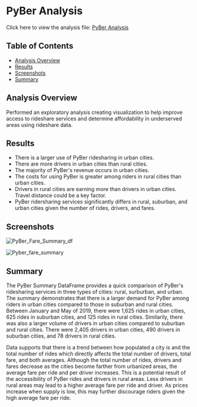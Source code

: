 # PyBer Analysis
Click here to view the analysis file: [PyBer Analysis](https://github.com/gforce2332/pyber_analysis/blob/main/PyBer_Challenge.ipynb)

## Table of Contents
* [Analysis Overview](#analysis_overview)
* [Results](#results)
* [Screenshots](#screenshots)
* [Summary](#summary)


## Analysis Overview
Performed an exploratory analysis creating visualization to help improve access to rideshare services and determine affordability in underserved areas using rideshare data.

## Results
- There is a larger use of PyBer ridesharing in urban cities.
- There are more drivers in urban cities than rural cities.
- The majority of PyBer's revenue occurs in urban cities.
- The costs for using PyBer is greater among riders in rural cities than urban cities. 
- Drivers in rural cities are earning more than drivers in urban cities. Travel distance could be a key factor.
- PyBer ridersharing services significantly differs in rural, suburban, and urban cities given the number of rides, drivers, and fares. 

## Screenshots
![PyBer_Fare_Summary_df](https://user-images.githubusercontent.com/98711219/164817779-3d28ff3a-90c8-4c9e-9cf0-6027a73be18b.png)

![Pyber_fare_summary](https://user-images.githubusercontent.com/98711219/164817782-07261e0a-1c80-4287-b3b5-288d931bfd27.png)


## Summary
The PyBer Summary DataFrame provides a quick comparison of PyBer's ridesharing services in three types of cities: rural, surburban, and urban. The summary demonstrates that there is a larger demand for PyBer among riders in urban cities compared to those in suburban and rural cities. Between January and May of 2019, there were 1,625 rides in urban cities, 625 rides in suburban cities, and 125 rides in rural cities. Similarily, there was also a larger volume of drivers in urban cities compared to suburban and rural cities. There were 2,405 drivers in urban cities, 490 drivers in suburban cities, and 78 drivers in rural cities. 

Data supports that there is a trend between how populated a city is and the total number of rides which directly affects the total number of drivers, total fare, and both averages. Although the total number of rides, drivers and fares decrease as the cities become farther from urbanized areas, the average fare per ride and per driver increases. This is a potential result of the accessibility of PyBer rides and drivers in rural areas. Less drivers in rural areas may lead to a higher average fare per ride and driver. As prices increase when supply is low, this may further discourage riders given the high average fare per ride. 
